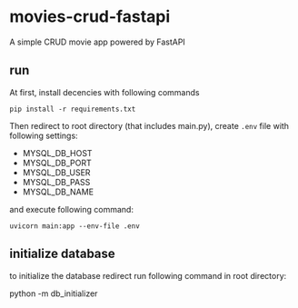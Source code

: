 # movies-crud-fastapi

A simple CRUD movie app powered by FastAPI

## run

At first, install decencies with following commands

`pip install -r requirements.txt`

Then redirect to root directory (that includes main.py), create `.env` file with following settings:

- MYSQL_DB_HOST
- MYSQL_DB_PORT
- MYSQL_DB_USER
- MYSQL_DB_PASS
- MYSQL_DB_NAME

 and execute following command:

`uvicorn main:app --env-file .env`

## initialize database

to initialize the database redirect run following command in root directory:

python -m db_initializer

